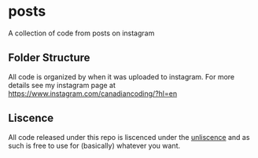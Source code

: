 # posts
A collection of code from posts on instagram

## Folder Structure
All code is organized by when it was uploaded to instagram. For more details see my instagram page at https://www.instagram.com/canadiancoding/?hl=en

## Liscence
All code released under this repo is liscenced under the [unliscence](https://github.com/canadian-coding/posts/blob/master/LICENSE) and as such is free to use for (basically) whatever you want.
